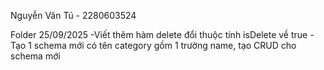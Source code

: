Nguyễn Văn Tú - 2280603524

Folder 25/09/2025
-Viết thêm hàm delete đổi thuộc tính isDelete về true
-Tạo 1 schema mới có tên category gồm 1 trường name, tạo CRUD cho schema mới
